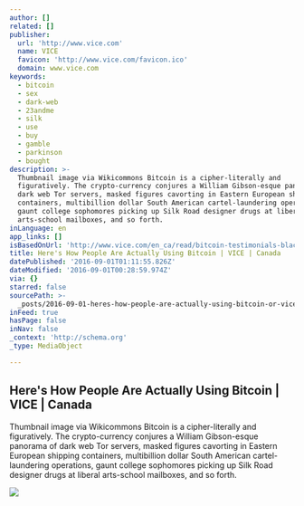```yaml
---
author: []
related: []
publisher:
  url: 'http://www.vice.com'
  name: VICE
  favicon: 'http://www.vice.com/favicon.ico'
  domain: www.vice.com
keywords:
  - bitcoin
  - sex
  - dark-web
  - 23andme
  - silk
  - use
  - buy
  - gamble
  - parkinson
  - bought
description: >-
  Thumbnail image via Wikicommons Bitcoin is a cipher-literally and
  figuratively. The crypto-currency conjures a William Gibson-esque panorama of
  dark web Tor servers, masked figures cavorting in Eastern European shipping
  containers, multibillion dollar South American cartel-laundering operations,
  gaunt college sophomores picking up Silk Road designer drugs at liberal
  arts-school mailboxes, and so forth.
inLanguage: en
app_links: []
isBasedOnUrl: 'http://www.vice.com/en_ca/read/bitcoin-testimonials-black-market-dispatches'
title: Here's How People Are Actually Using Bitcoin | VICE | Canada
datePublished: '2016-09-01T01:11:55.826Z'
dateModified: '2016-09-01T00:28:59.974Z'
via: {}
starred: false
sourcePath: >-
  _posts/2016-09-01-heres-how-people-are-actually-using-bitcoin-or-vice-or-canada.md
inFeed: true
hasPage: false
inNav: false
_context: 'http://schema.org'
_type: MediaObject

---
```

<article style=""><h1>Here's How People Are Actually Using Bitcoin | VICE | Canada</h1><p>Thumbnail image via Wikicommons Bitcoin is a cipher-literally and figuratively. The crypto-currency conjures a William Gibson-esque panorama of dark web Tor servers, masked figures cavorting in Eastern European shipping containers, multibillion dollar South American cartel-laundering operations, gaunt college sophomores picking up Silk Road designer drugs at liberal arts-school mailboxes, and so forth.</p><img src="https://vice-images.vice.com/images/articles/meta/2016/08/31/bitcoin-testimonials-black-market-dispatches-1472672736.jpg?resize=*:*&amp;output-quality=75" /></article>